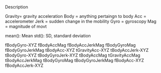 

Description 

Gravity= gravity acceleration
Body = anything pertaingn to body
Acc = accelerometer 
Jerk = sudden change in the mobility
Gyro = gyroscopy 
Mag = magnitude of movt

mean(): Mean
std(): SD, standard deviation

fBodyGyro-XYZ
fBodyAccMag
fBodyAccJerkMag
fBodyGyroMag
fBodyGyroJerkMag
tBodyAcc-XYZ
tGravityAcc-XYZ
tBodyAccJerk-XYZ
tBodyGyro-XYZ
tBodyGyroJerk-XYZ
tBodyAccMag
tGravityAccMag
tBodyAccJerkMag
tBodyGyroMag
tBodyGyroJerkMag
fBodyAcc-XYZ
fBodyAccJerk-XYZ


